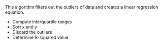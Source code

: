 This algorithm filters out the outliers of data and creates a linear regression equation.
- Compute interquartile ranges
- Sort x and y
- Discard the outliers
- Determine R-squared value
